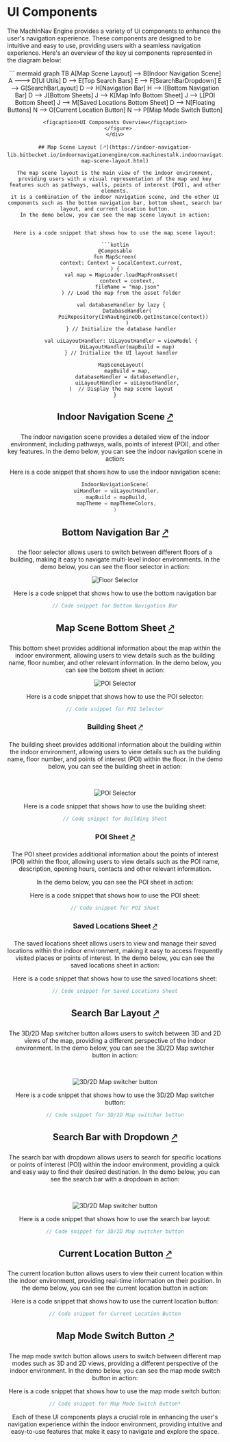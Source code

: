 # UI Components

The MachInNav Engine provides a variety of Ui components to enhance the user's navigation experience. These components are designed to be intuitive and easy to use, providing users with a seamless navigation experience.
Here's an overview of the key ui components represented in the diagram below:
<br>

<div style="text-align: center;">
  <figure style="width: 100%; margin: auto;">
``` mermaid
graph TB
    A[Map Scene Layout] --> B[Indoor Navigation Scene]
    A ---> D[UI Utils]
    D --> E[Top Search Bars]
    E --> F[SearchBarDropdown]
    E --> G[SearchBarLayout]
    D --> H[Navigation Bar]
    H --> I[Bottom Navigation Bar]
    D --> J[Bottom Sheets]
    J --> K[Map Info Bottom Sheet]
    J --> L[POI Bottom Sheet]
    J --> M[Saved Locations Bottom Sheet]
    D --> N[Floating Buttons]
    N --> O[Current Location Button]
    N --> P[Map Mode Switch Button]
    
```
<figcaption>UI Components Overview</figcaption>
  </figure>
</div>

## Map Scene Layout [🡕](https://indoor-navigation-lib.bitbucket.io/indoornavigationengine/com.machinestalk.indoornavigationengine.ui/-map-scene-layout.html)

The map scene layout is the main view of the indoor environment, providing users with a visual representation of the map and key features such as pathways, walls, points of interest (POI), and other elements.
it is a combination of the indoor navigation scene, and the other UI components such as the bottom navigation bar, bottom sheet, search bar layout, and current location button.
In the demo below, you can see the map scene layout in action:


Here is a code snippet that shows how to use the map scene layout:

```kotlin
@Composable
fun MapScreen(
    context: Context = LocalContext.current,
) {
    val map = MapLoader.loadMapFromAsset(
        context = context,
        fileName = "map.json"
    ) // Load the map from the asset folder

    val databaseHandler by lazy {
        DatabaseHandler(
            PoiRepository(InNavEngineDb.getInstance(context))
        )
    } // Initialize the database handler

    val uiLayoutHandler: UiLayoutHandler = viewModel {
        UiLayoutHandler(mapBuild = map)
    } // Initialize the UI layout handler

    MapSceneLayout(
        mapBuild = map,
        databaseHandler = databaseHandler,
        uiLayoutHandler = uiLayoutHandler,
    )  // Display the map scene layout
}
```

## Indoor Navigation Scene [🡕](https://indoor-navigation-lib.bitbucket.io/indoornavigationengine/com.machinestalk.indoornavigationengine.ui/-indoor-navigation-scene.html)
The indoor navigation scene provides a detailed view of the indoor environment, including pathways, walls, points of interest (POI), and other key features.
In the demo below, you can see the indoor navigation scene in action:


Here is a code snippet that shows how to use the indoor navigation scene:

```kotlin
IndoorNavigationScene(
 uiHandler = uiLayoutHandler,
 mapBuild = mapBuild,
 mapTheme = mapThemeColors,
)
```

## Bottom Navigation Bar [🡕](https://indoor-navigation-lib.bitbucket.io/indoornavigationengine/com.machinestalk.indoornavigationengine.ui/-bottom-navigation-bar.html)
the floor selector allows users to switch between different floors of a building,
making it easy to navigate multi-level indoor environments.
In the demo below, you can see the floor selector in action:
<br>
<p align="center">
  <img src="https://github.com/KvRae/MachInNav-Engine-Docs/assets/58667227/282d63e2-2379-4400-bf54-bf3805554295" alt="Floor Selector"/>
</p>

Here is a code snippet that shows how to use the bottom navigation bar

```kotlin
// Code snippet for Bottom Navigation Bar
```


## Map Scene Bottom Sheet [🡕](https://indoor-navigation-lib.bitbucket.io/indoornavigationengine/com.machinestalk.indoornavigationengine.ui/-map-scene-bottom-sheet.html)
This bottom sheet provides additional information about the map within the indoor environment, allowing users to view details such as the building name, floor number, and other relevant information.
In the demo below, you can see the bottom sheet in action:
<br>
<p align="center">
  <img src="https://github.com/KvRae/MachInNav-Engine-Docs/assets/58667227/24492e3e-8950-4959-ad7b-0536cfc27605" alt="POI Selector"/>
</p>

Here is a code snippet that shows how to use the POI selector:

```kotlin
// Code snippet for POI Selector
```

### Building Sheet [🡕](https://indoor-navigation-lib.bitbucket.io/indoornavigationengine/com.machinestalk.indoornavigationengine.ui/-map-scene-bottom-sheet.html)
The building sheet provides additional information about the building within the indoor environment, allowing users to view details such as the building name, floor number, and points of interest (POI) within the floor.
In the demo below, you can see the building sheet in action:

<br>
<p align="center">
  <img src="https://github.com/KvRae/MachInNav-Engine-Docs/assets/58667227/37bca2d0-2bdd-4b69-a549-d7296f38ccfd" alt="POI Selector"/>
</p>


Here is a code snippet that shows how to use the building sheet:
```kotlin
// Code snippet for Building Sheet
```

### POI Sheet [🡕](https://indoor-navigation-lib.bitbucket.io/indoornavigationengine/com.machinestalk.indoornavigationengine.ui/-poi-details-sheet-content.html)
The POI sheet provides additional information about the points of interest (POI) within the floor,
allowing users to view details such as the POI name, description, opening hours, contacts and other relevant information.

In the demo below, you can see the POI sheet in action:

Here is a code snippet that shows how to use the POI sheet:

```kotlin
// Code snippet for POI Sheet
```

### Saved Locations Sheet [🡕](https://indoor-navigation-lib.bitbucket.io/indoornavigationengine/com.machinestalk.indoornavigationengine.ui/-saved-loc-sheet-content.html)
The saved locations sheet allows users to view and manage their saved locations within the indoor environment, making it easy to access frequently visited places or points of interest.
In the demo below, you can see the saved locations sheet in action:

Here is a code snippet that shows how to use the saved locations sheet:

```kotlin
// Code snippet for Saved Locations Sheet
```

## Search Bar Layout [🡕](https://indoor-navigation-lib.bitbucket.io/indoornavigationengine/com.machinestalk.indoornavigationengine.ui/-search-bar-layout.html)
The 3D/2D Map switcher button allows users to switch between 3D and 2D views of the map, providing a different perspective of the indoor environment.
In the demo below, you can see the 3D/2D Map switcher button in action:


<br>
<p align="center">
  <img src="https://github.com/KvRae/MachInNav-Engine-Docs/assets/58667227/cfc06d87-c2e9-4183-b1e8-ca2ab43a0e18" alt="3D/2D Map switcher button"/>
</p>

Here is a code snippet that shows how to use the 3D/2D Map switcher button:

```kotlin
// Code snippet for 3D/2D Map switcher button
```

## Search Bar with Dropdown [🡕](https://indoor-navigation-lib.bitbucket.io/indoornavigationengine/com.machinestalk.indoornavigationengine.ui/-top-search-bar.html)
The search bar with dropdown allows users to search for specific locations or points of interest (POI) within the indoor environment, providing a quick and easy way to find their desired destination.
In the demo below, you can see the search bar with a dropdown in action:

<br>
<p align="center">
  <img src=https://github.com/KvRae/MachInNav-Engine-Docs/assets/58667227/7cb8dd28-372b-4899-8946-c4f1e5ec3590" alt="3D/2D Map switcher button"/>
</p>

Here is a code snippet that shows how to use the search bar layout:

```kotlin
// Code snippet for 3D/2D Map switcher button
```

## Current Location Button [🡕](https://indoor-navigation-lib.bitbucket.io/indoornavigationengine/com.machinestalk.indoornavigationengine.ui/-map-localisation-button.html)
The current location button allows users to view their current location within the indoor environment, providing real-time information on their position.
In the demo below, you can see the current location button in action:

Here is a code snippet that shows how to use the current location button:

```kotlin
// Code snippet for Current Location Button
```

## Map Mode Switch Button [🡕](https://indoor-navigation-lib.bitbucket.io/indoornavigationengine/com.machinestalk.indoornavigationengine.ui/-map-mode-switch-button.html)

The map mode switch button allows users to switch between different map modes such as 3D and 2D views, providing a different perspective of the indoor environment.
In the demo below, you can see the map mode switch button in action:
<p align="center">

</p>

Here is a code snippet that shows how to use the map mode switch button:

```kotlin
// Code snippet for Map Mode Switch Button*
```

Each of these UI components plays a crucial role in enhancing the user's navigation experience within the indoor environment,
providing intuitive and easy-to-use features that make it easy to navigate and explore the space.

